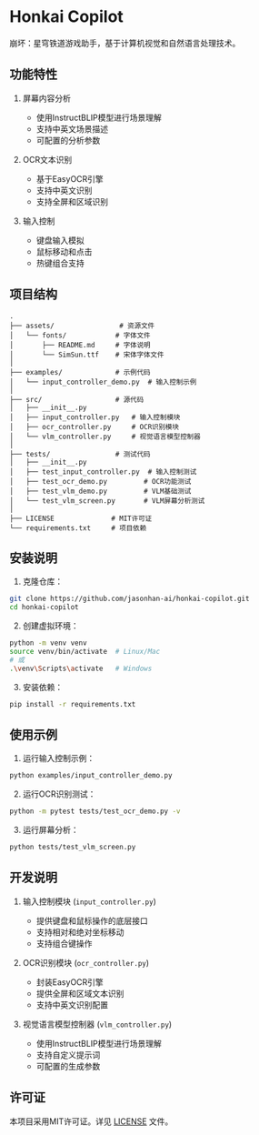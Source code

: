 # Honkai Copilot

崩坏：星穹铁道游戏助手，基于计算机视觉和自然语言处理技术。

## 功能特性

1. 屏幕内容分析
   - 使用InstructBLIP模型进行场景理解
   - 支持中英文场景描述
   - 可配置的分析参数

2. OCR文本识别
   - 基于EasyOCR引擎
   - 支持中英文识别
   - 支持全屏和区域识别

3. 输入控制
   - 键盘输入模拟
   - 鼠标移动和点击
   - 热键组合支持

## 项目结构

```
.
├── assets/                # 资源文件
│   └── fonts/            # 字体文件
│       ├── README.md     # 字体说明
│       └── SimSun.ttf    # 宋体字体文件
│
├── examples/             # 示例代码
│   └── input_controller_demo.py  # 输入控制示例
│
├── src/                  # 源代码
│   ├── __init__.py
│   ├── input_controller.py   # 输入控制模块
│   ├── ocr_controller.py     # OCR识别模块
│   └── vlm_controller.py     # 视觉语言模型控制器
│
├── tests/                # 测试代码
│   ├── __init__.py
│   ├── test_input_controller.py  # 输入控制测试
│   ├── test_ocr_demo.py         # OCR功能测试
│   ├── test_vlm_demo.py         # VLM基础测试
│   └── test_vlm_screen.py       # VLM屏幕分析测试
│
├── LICENSE              # MIT许可证
└── requirements.txt     # 项目依赖
```

## 安装说明

1. 克隆仓库：
```bash
git clone https://github.com/jasonhan-ai/honkai-copilot.git
cd honkai-copilot
```

2. 创建虚拟环境：
```bash
python -m venv venv
source venv/bin/activate  # Linux/Mac
# 或
.\venv\Scripts\activate   # Windows
```

3. 安装依赖：
```bash
pip install -r requirements.txt
```

## 使用示例

1. 运行输入控制示例：
```bash
python examples/input_controller_demo.py
```

2. 运行OCR识别测试：
```bash
python -m pytest tests/test_ocr_demo.py -v
```

3. 运行屏幕分析：
```bash
python tests/test_vlm_screen.py
```

## 开发说明

1. 输入控制模块 (`input_controller.py`)
   - 提供键盘和鼠标操作的底层接口
   - 支持相对和绝对坐标移动
   - 支持组合键操作

2. OCR识别模块 (`ocr_controller.py`)
   - 封装EasyOCR引擎
   - 提供全屏和区域文本识别
   - 支持中英文识别配置

3. 视觉语言模型控制器 (`vlm_controller.py`)
   - 使用InstructBLIP模型进行场景理解
   - 支持自定义提示词
   - 可配置的生成参数

## 许可证

本项目采用MIT许可证。详见 [LICENSE](LICENSE) 文件。 